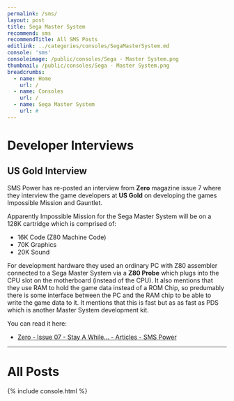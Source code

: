 ```yaml
---
permalink: /sms/
layout: post
title: Sega Master System
recommend: sms
recommendTitle: All SMS Posts
editlink: ../categories/consoles/SegaMasterSystem.md
console: 'sms'
consoleimage: /public/consoles/Sega - Master System.png
thumbnail: /public/consoles/Sega - Master System.png
breadcrumbs:
  - name: Home
    url: /
  - name: Consoles
    url: /
  - name: Sega Master System
    url: #
---
```


# Developer Interviews

## US Gold Interview
SMS Power has re-posted an interview from **Zero** magazine issue 7 where they interview the game developers at **US Gold** on developing the games Impossible Mission and Gauntlet.

Apparently Impossible Mission for the Sega Master System will be on a 128K cartridge which is comprised of:
* 16K Code (Z80 Machine Code)
* 70K Graphics
* 20K Sound

For development hardware they used an ordinary PC with Z80 assembler connected to a Sega Master System via a **Z80 Probe** which plugs into the CPU slot on the motherboard (instead of the CPU). It also mentions that they use RAM to hold the game data instead of a ROM Chip, so predumably there is some interface between the PC and the RAM chip to be able to write the game data to it. It mentions that this is fast but as as fast as PDS which is another Master System development kit.

You can read it here:
* [Zero - Issue 07 - Stay A While... - Articles - SMS Power](https://www.smspower.org/Articles/Zero-Issue07-StayAWhile)


---
# All Posts
<div>

{% include console.html %}
</div>
